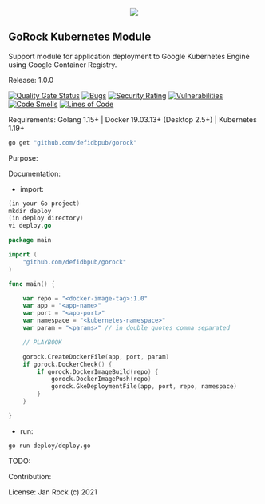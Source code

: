 <p align="center"><img width 100% src="https://github.com/godefi/medadata/blob/main/gorocklogo.png"></p>

## GoRock Kubernetes Module
Support module for application deployment to Google Kubernetes Engine using Google Container Registry.

Release:
1.0.0

[![Quality Gate Status](https://sonarcloud.io/api/project_badges/measure?project=defidbpub_gorock&metric=alert_status)](https://sonarcloud.io/dashboard?id=defidbpub_gorock)
[![Bugs](https://sonarcloud.io/api/project_badges/measure?project=defidbpub_gorock&metric=bugs)](https://sonarcloud.io/dashboard?id=defidbpub_gorock)
[![Security Rating](https://sonarcloud.io/api/project_badges/measure?project=defidbpub_gorock&metric=security_rating)](https://sonarcloud.io/dashboard?id=defidbpub_gorock)
[![Vulnerabilities](https://sonarcloud.io/api/project_badges/measure?project=defidbpub_gorock&metric=vulnerabilities)](https://sonarcloud.io/dashboard?id=defidbpub_gorock)
[![Code Smells](https://sonarcloud.io/api/project_badges/measure?project=defidbpub_gorock&metric=code_smells)](https://sonarcloud.io/dashboard?id=defidbpub_gorock)
[![Lines of Code](https://sonarcloud.io/api/project_badges/measure?project=defidbpub_gorock&metric=ncloc)](https://sonarcloud.io/dashboard?id=defidbpub_gorock)

Requirements:
Golang 1.15+ | Docker 19.03.13+ (Desktop 2.5+) | Kubernetes 1.19+

```bash
go get "github.com/defidbpub/gorock"
```

Purpose:

Documentation:
- import:
```go
(in your Go project)
mkdir deploy
(in deploy directory)
vi deploy.go

package main

import (
	"github.com/defidbpub/gorock"
)

func main() {

	var repo = "<docker-image-tag>:1.0"
	var app = "<app-name>"
	var port = "<app-port>"
	var namespace = "<kubernetes-namespace>"
	var param = "<params>" // in double quotes comma separated

	// PLAYBOOK

	gorock.CreateDockerFile(app, port, param)
	if gorock.DockerCheck() {
		if gorock.DockerImageBuild(repo) {
			gorock.DockerImagePush(repo)
			gorock.GkeDeploymentFile(app, port, repo, namespace)
		}
	}

}
```

- run:
```bash
go run deploy/deploy.go
```

TODO:

Contribution:

License: 
Jan Rock (c) 2021

